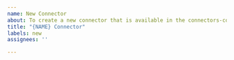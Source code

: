 ```yaml
---
name: New Connector
about: To create a new connector that is available in the connectors-community
title: "{NAME} Connector"
labels: new
assignees: ''

---
```



